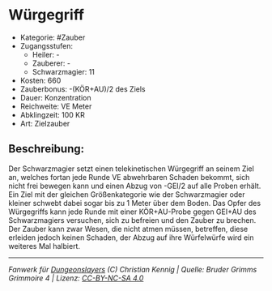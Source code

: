 # Würgegriff  
- Kategorie: #Zauber  
- Zugangsstufen:  
  - Heiler: -  
  - Zauberer: -  
  - Schwarzmagier: 11  
- Kosten: 660  
- Zauberbonus: -(KÖR+AU)/2 des Ziels  
- Dauer: Konzentration  
- Reichweite: VE Meter  
- Abklingzeit: 100 KR  
- Art: Zielzauber     

## Beschreibung:
Der Schwarzmagier setzt einen telekinetischen Würgegriff an seinem Ziel an, welches fortan jede Runde VE abwehrbaren Schaden bekommt, sich nicht frei bewegen kann und einen Abzug von -GEI/2 auf alle Proben erhält. Ein Ziel mit der gleichen Größenkategorie wie der Schwarzmagier oder kleiner schwebt dabei sogar bis zu 1 Meter über dem Boden. Das Opfer des Würgegriffs kann jede Runde mit einer KÖR+AU-Probe gegen GEI+AU des Schwarzmagiers versuchen, sich zu befreien und den Zauber zu brechen.<br>Der Zauber kann zwar Wesen, die nicht atmen müssen, betreffen, diese erleiden jedoch keinen Schaden, der Abzug auf ihre Würfelwürfe wird ein weiteres Mal halbiert.


___
*Fanwerk für [Dungeonslayers](https://www.dungeonslayers.net/) (C) Christian Kennig | Quelle: Bruder Grimms Grimmoire 4 | Lizenz: [CC-BY-NC-SA 4.0](https://creativecommons.org/licenses/by-nc-sa/4.0/deed.de)*